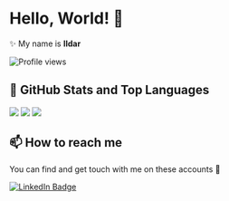 # Hello, World! 👋

✨ My name is **Ildar**

![Profile views](https://komarev.com/ghpvc/?username=GarifullinII&color=green)

## 📌 GitHub Stats and Top Languages

<p float="center">
  <img  src="https://github-readme-stats.vercel.app/api?username=GarifullinII&show_icons=true&theme=dark&count_private=true&hide=contribs,issue" />
  <img  src="https://github-readme-stats.vercel.app/api/top-langs/?username=GarifullinII&layout=compact&theme=dark" />
  <img src ="https://github-readme-streak-stats.herokuapp.com?user=GarifullinII&theme=dark&hide_border=true&background=#000000">
</p>

## 📫 How to reach me

You can find and get touch with me on these accounts 👀

[![LinkedIn Badge](https://img.shields.io/badge/GARIFULLIN-follow%20on%20linkedin-blue?style=for-the-badge&logo=linkedin)](https://www.linkedin.com/in/ildar-garifullin-575237221/)
